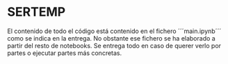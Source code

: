 # SERTEMP

El contenido de todo el código está contenido en el fichero ´´´main.ipynb´´´ como se indica en la entrega. No obstante ese fichero se ha elaborado a partir del resto de notebooks. Se entrega todo en caso de querer verlo por partes o ejecutar partes más concretas.
